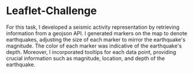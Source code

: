# Leaflet-Challenge


For this task, I developed a seismic activity representation by retrieving information from a geojson API. I generated markers on the map to denote earthquakes, adjusting the size of each marker to mirror the earthquake's magnitude. The color of each marker was indicative of the earthquake's depth. Moreover, I incorporated tooltips for each data point, providing crucial information such as magnitude, location, and depth of the earthquake.
